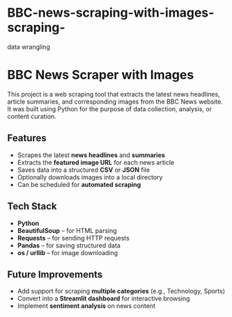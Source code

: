 # BBC-news-scraping-with-images-scraping-
data wrangling 
#  BBC News Scraper with Images

This project is a web scraping tool that extracts the latest news headlines, article summaries, and corresponding images from the BBC News website. It was built using Python for the purpose of data collection, analysis, or content curation.

##  Features

- Scrapes the latest **news headlines** and **summaries**
- Extracts the **featured image URL** for each news article
- Saves data into a structured **CSV** or **JSON** file
- Optionally downloads images into a local directory
- Can be scheduled for **automated scraping** 

##  Tech Stack

- **Python**
- **BeautifulSoup** – for HTML parsing
- **Requests** – for sending HTTP requests
- **Pandas** – for saving structured data
- **os / urllib** – for image downloading


## Future Improvements

- Add support for scraping **multiple categories** (e.g., Technology, Sports)
- Convert into a **Streamlit dashboard** for interactive browsing
- Implement **sentiment analysis** on news content
